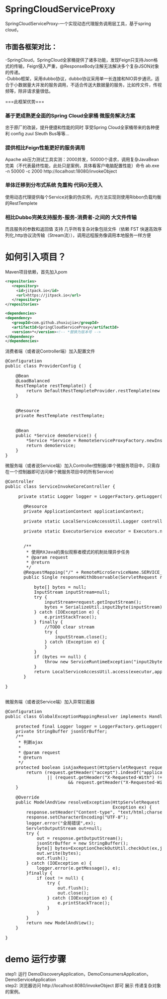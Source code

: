 # SpringCloudServiceProxy
SpringCloudServiceProxy-一个实现动态代理服务调用层工具，基于spring cloud，</br>
## 市面各框架对比：
-SpringCloud，SpringCloud全家桶提供了诸多功能，发现Feign只支持Json格式的传输，Feign侵入严重，@ResponseBody注解无法解决多个复杂JSON对象的传递。</br>
-Dubbo框架，采用dubbo协议，dubbo协议采用单一长连接和NIO异步通讯，适合于小数据量大并发的服务调用，不适合传送大数据量的服务，比如传文件，传视频等，除非请求量很低。 </br>

===此框架优势===</br>
### 基于更成熟更全面的Spring Cloud全家桶 微服务解决方案
忠于原厂的改装，提升便捷和性能的同时 享受Spring Cloud全家桶带来的各种便利 config zuul Sleuth Bus等等...
### 提供相比Feign性能更好的服务调用
Apache ab压力测试工具实测：2000并发，50000个请求，调用复杂JavaBean完美（不代表最终性能，此处只是案例，具体看客户电脑配置性能）命令 ab.exe -n 50000 -c 2000 http://localhost:18080/invokeObject</br>
### 单体迁移到分布式系统 免重构 代码0无侵入
使用动态代理提供每个Service对象的伪实例，内方法实现则使用Ribbon负载均衡的RestTemplete</br>
### 相比Dubbo完美支持服务-服务-消费者-之间的 大文件传输
而且服务的参数和返回值 支持 几乎所有复杂对象包括文件（依赖 FST 快速高效序列化,http协议流传输（Stream流）），调用远程服务像调用本地服务一样方便</br>
# 如何引入项目？
Maven项目依赖，首先加入pom

```xml
<repositories>
   <repository>
	 <id>jitpack.io</id>
	 <url>https://jitpack.io</url>
   </repository>
</repositories>
```

```xml
<dependencies>
<dependency>
   <groupId>com.github.zhuxiujia</groupId>
   <artifactId>SpringCloudServiceProxy</artifactId>
   <version>*</version><!-- *替换为版本号 -->
</dependency>
</dependencies>
```
消费者端（或者说Controller端）加入配置文件
<pre>
@Configuration
public class ProviderConfig {

    @Bean
    @LoadBalanced
    RestTemplate restTemplate() {
        return DefaultRestTempleteProvider.restTemplate(new RestTempletConfig());
    }


    @Resource
    private RestTemplate restTemplate;


    @Bean
    public *Service demoService() {
        *Service *Service = RemoteServiceProxyFactory.newInstance(restTemplate, "*Service", *Service.class);
        return demoService;
    }
}
</pre>
微服务端（或者说Service端）加入Controller控制器(单个微服务项目中，只需存在一个控制器即可访问单个微服务项目中的所有Service)
<pre>
@Controller
public class ServiceInvokeCoreController {

     private static Logger logger = LoggerFactory.getLogger(ServiceInvokeCoreController.class);
   
       @Resource
       private ApplicationContext applicationContext;
   
       private static LocalServiceAccessUtil.Logger controllerLogger = info -> logger.info(info);
   
       private static ExecutorService executor = Executors.newFixedThreadPool(200);
   
   
       /**
        * 使用RXJava的类似观察者模式的机制处理异步任务
        * @param request
        * @return
        */
       @RequestMapping("/" + RemoteMicroServiceName.SERVICE_EVEYY_THING)
       public Single<byte[]> responseWithObservable(ServletRequest request) throws Throwable {
   
           byte[] bytes = null;
           InputStream inputStream=null;
           try {
               inputStream=request.getInputStream();
               bytes = SerializeUtil.input2byte(inputStream);
           } catch (IOException e) {
               e.printStackTrace();
           } finally {
               //TODO clear stream
               try {
                   inputStream.close();
               } catch (Exception e) {
               }
           }
           if (bytes == null) {
               throw new ServiceRuntimeException("input2byte fail! bytes=null!");
           }
           return LocalServiceAccessUtil.access(executor,applicationContext, bytes, controllerLogger);
       }

}

</pre>

微服务端（或者说Service端）加入异常拦截器
<pre>
@Configuration
public class GlobalExceptionMappingResolver implements HandlerExceptionResolver {

	protected final Logger logger = LoggerFactory.getLogger(getClass());
	private StringBuffer jsonStrBuffer;
	/**
	 * 判断ajax
	 *
	 * @param request
	 * @return
	 */
	protected boolean isAjaxRequest(HttpServletRequest request) {
		return (request.getHeader("accept").indexOf("application/json") > -1
				|| (request.getHeader("X-Requested-With") != null
						&& request.getHeader("X-Requested-With").indexOf("XMLHttpRequest") > -1));
	}

	@Override
	public ModelAndView resolveException(HttpServletRequest request, HttpServletResponse response, Object handler,
                                         Exception ex) {
		response.setHeader("Content-type", "text/html;charset=UTF-8");
		response.setCharacterEncoding("UTF-8");
		logger.error("全局错误",ex);
		ServletOutputStream out=null;
		try {
			out = response.getOutputStream();
			jsonStrBuffer = new StringBuffer();
			byte[] bytes=ExceptionCheckOutUtil.checkOut(ex,jsonStrBuffer);
			out.write(bytes);
			out.flush();
		} catch (IOException e) {
			logger.error(e.getMessage(), e);
		}finally {
			if (out != null) {
				try {
					out.flush();
					out.close();
				} catch (IOException e) {
					e.printStackTrace();
				}
			}
		}
		return new ModelAndView();
	}

}
</pre>
# demo 运行步骤

step1: 运行 DemoDiscoveryApplication，DemoConsumersApplication，DemoServiceApplication</br>
step2: 浏览器访问 http://localhost:8080/invokeObject 即可 展示 传递复杂对象 的案例。</br>
